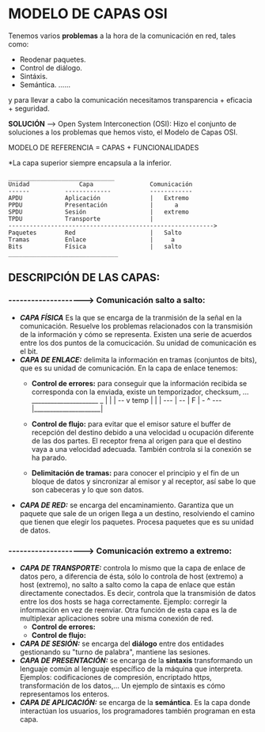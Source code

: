 
# MODELO DE CAPAS OSI



Tenemos varios **problemas** a la hora de la comunicación en red, tales como:

- Reodenar paquetes.
- Control de diálogo.
- Sintáxis.
- Semántica.
......

y para llevar a cabo la comunicación necesitamos transparencia + eficacia + seguridad.

**SOLUCIÓN** --> Open System Interconection (OSI): Hizo el conjunto de soluciones a los problemas que hemos visto, el Modelo de Capas OSI.

MODELO DE REFERENCIA = CAPAS + FUNCIONALIDADES

*La capa superior siempre encapsula a la inferior.

    ______________________________
    Unidad              Capa                Comunicación
    ------          -------------           ------------
    APDU            Aplicación              |   Extremo
    PPDU            Presentación            |      a
    SPDU            Sesión                  |   extremo  
    TPDU            Transporte              |   
    ---------------------------------------------------------->     
    Paquetes        Red                     |   Salto
    Tramas          Enlace                  |     a  
    Bits            Física                  |   salto
    _______________________________


## DESCRIPCIÓN DE LAS CAPAS:

### --------------------> Comunicación salto a salto:
- ***CAPA FÍSICA*** Es la que se encarga de la tranmisión de la señal en la comunicación. Resuelve los problemas relacionados con la transmisión de la información y cómo se representa. Existen una serie de acuerdos entre los dos puntos de la comucicación. Su unidad de comunicación es el bit.
- ***CAPA DE ENLACE:*** delimita la información en tramas (conjuntos de bits), que es su unidad de comunicación. En la capa de enlace tenemos:
    - **Control de errores:** para conseguir que la información recibida se corresponda con la enviada, existe un temporizador, checksum, ...
                          _____________________
                     _   |                     | 
                     |  --                     v
                temp | |  |                   ---
                     |  --                   | F |
                     -   ^                    ---
                         |_____________________|

    - **Control de flujo:** para evitar que el emisor sature el buffer  de recepción del destino debido a una velocidad u ocupación diferente de las dos partes. El receptor frena al origen para que el destino vaya a una velocidad adecuada. También controla si la conexión se ha parado.
    - **Delimitación de tramas:** para conocer el principio y el fin de un bloque de datos y sincronizar al emisor y al receptor, así sabe lo que son cabeceras y lo que son datos.
- ***CAPA DE RED:*** se encarga del encaminamiento. Garantiza que un paquete que sale de un origen llega a un destino, resolviendo el camino que tienen que elegir los paquetes. Procesa paquetes que es su unidad de datos. 
### --------------------> Comunicación extremo a extremo:
- ***CAPA DE TRANSPORTE:*** controla lo mismo que la capa de enlace de datos pero, a diferencia de ésta, sólo lo controla de host (extremo) a host (extremo), no salto a salto como la capa de enlace que están directamente conectados. Es decir, controla que la transmisión de datos entre los dos hosts se haga correctamente. Ejemplo: corregir la información en vez de reenviar. Otra función de esta capa es la de multiplexar aplicaciones sobre una misma conexión de red.
    - **Control de errores:**
    - **Control de flujo:**
- ***CAPA DE SESIÓN:*** se encarga del **diálogo** entre dos entidades gestionando su "turno de palabra", mantiene las sesiones.
- ***CAPA DE PRESENTACIÓN:*** se encarga de la **sintaxis** transformando un lenguaje común al lenguaje específico de la máquina que interpreta. Ejemplos: codificaciones de compresión, encriptado https, transformación de los datos,... Un ejemplo de sintaxis es cómo representamos los enteros.
- ***CAPA DE APLICACIÓN:*** se encarga de la **semántica**. Es la capa donde interactúan los usuarios, los programadores también programan en esta capa.